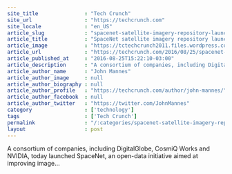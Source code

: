 ```yaml
---
site_title               : "Tech Crunch"
site_url                 : "https://techcrunch.com"
site_locale              : "en_US"
article_slug             : "spacenet-satellite-imagery-repository-launched-by-digitalglobe-cosmiq-works-and-nvidia-on-aws"
article_title            : "SpaceNet satellite imagery repository launched by DigitalGlobe, CosmiQ Works and NVIDIA on AWS"
article_image            : "https://tctechcrunch2011.files.wordpress.com/2016/08/screen-shot-2016-08-25-at-12-15-31-pm.png?w=764&h=400&crop=1"
article_url              : "https://techcrunch.com/2016/08/25/spacenet-satellite-imagery-repository-launched-by-digitalglobe-cosmiq-works-and-nvidia-on-aws/"
article_published_at     : "2016-08-25T15:22:10-03:00"
article_description      : "A consortium of companies, including DigitalGlobe, CosmiQ Works and NVIDIA, today launched SpaceNet, an open-data initiative aimed at improving image..."
article_author_name      : "John Mannes"
article_author_image     : null
article_author_biography : null
article_author_profile   : "https://techcrunch.com/author/john-mannes/"
article_author_facebook  : null
article_author_twitter   : "https://twitter.com/JohnMannes"
category                 : ['technology']
tags                     : ['Tech Crunch']
permalink                : "/:categories/spacenet-satellite-imagery-repository-launched-by-digitalglobe-cosmiq-works-and-nvidia-on-aws/"
layout                   : post
---
```


A consortium of companies, including DigitalGlobe, CosmiQ Works and NVIDIA, today launched SpaceNet, an open-data initiative aimed at improving image...
